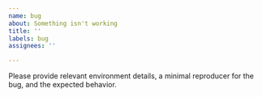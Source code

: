 ```yaml
---
name: bug
about: Something isn't working
title: ''
labels: bug
assignees: ''

---
```


Please provide relevant environment details, a minimal reproducer for the bug, and the expected behavior.
